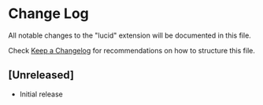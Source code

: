 # Change Log

All notable changes to the "lucid" extension will be documented in this file.

Check [Keep a Changelog](http://keepachangelog.com/) for recommendations on how to structure this file.

## [Unreleased]

- Initial release
